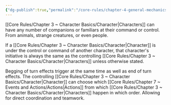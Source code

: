 ```yaml
---
{"dg-publish":true,"permalink":"/core-rules/chapter-4-general-mechanics/companions/"}
---
```


[[Core Rules/Chapter 3 ~ Character Basics/Character\|Characters]] can have any number of companions or familiars at their command or control. From animals, strange creatures, or even people.

If a [[Core Rules/Chapter 3 ~ Character Basics/Character\|Character]] is under the control or command of another character, that character's initiative is always the same as the controlling [[Core Rules/Chapter 3 ~ Character Basics/Character\|Characters]] unless otherwise stated.

Begging of turn effects trigger at the same time as well as end of turn effects. The controlling [[Core Rules/Chapter 3 ~ Character Basics/Character\|Character]] can choose which [[Core Rules/Chapter 7 ~ Events and Actions/Actions\|Actions]] from which [[Core Rules/Chapter 3 ~ Character Basics/Character\|Characters]] happen in which order. Allowing for direct coordination and teamwork.